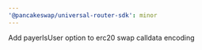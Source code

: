 ```yaml
---
'@pancakeswap/universal-router-sdk': minor
---
```


Add payerIsUser option to erc20 swap calldata encoding

